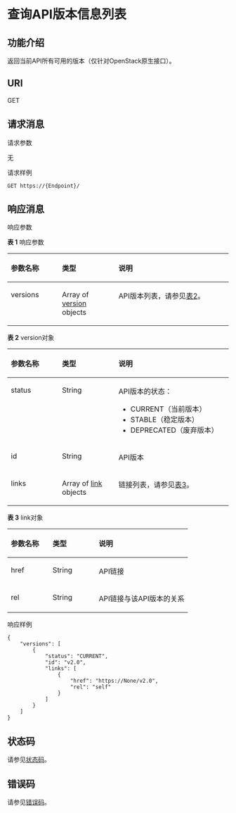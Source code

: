 # 查询API版本信息列表<a name="vpc_version_0001"></a>

## 功能介绍<a name="section47928120"></a>

返回当前API所有可用的版本（仅针对OpenStack原生接口）。

## URI<a name="section28699899"></a>

GET

## 请求消息<a name="section42990474"></a>

请求参数

无

请求样例

```
GET https://{Endpoint}/
```

## 响应消息<a name="section51369953"></a>

响应参数

**表 1**  响应参数

<a name="table51277242"></a>
<table><thead align="left"><tr id="row64740644"><th class="cellrowborder" valign="top" width="23.122312231223123%" id="mcps1.2.4.1.1"><p id="p9500791"><a name="p9500791"></a><a name="p9500791"></a>参数名称</p>
</th>
<th class="cellrowborder" valign="top" width="25.552555255525554%" id="mcps1.2.4.1.2"><p id="p31366578"><a name="p31366578"></a><a name="p31366578"></a>类型</p>
</th>
<th class="cellrowborder" valign="top" width="51.325132513251326%" id="mcps1.2.4.1.3"><p id="p40344834"><a name="p40344834"></a><a name="p40344834"></a>说明</p>
</th>
</tr>
</thead>
<tbody><tr id="row46706151"><td class="cellrowborder" valign="top" width="23.122312231223123%" headers="mcps1.2.4.1.1 "><p id="p25101909"><a name="p25101909"></a><a name="p25101909"></a>versions</p>
</td>
<td class="cellrowborder" valign="top" width="25.552555255525554%" headers="mcps1.2.4.1.2 "><p id="p1668082023018"><a name="p1668082023018"></a><a name="p1668082023018"></a>Array of <a href="#table7472653181512">version</a> objects</p>
</td>
<td class="cellrowborder" valign="top" width="51.325132513251326%" headers="mcps1.2.4.1.3 "><p id="p15291872"><a name="p15291872"></a><a name="p15291872"></a>API版本列表，请参见<a href="#table7472653181512">表2</a>。</p>
</td>
</tr>
</tbody>
</table>

**表 2**  version对象

<a name="table7472653181512"></a>
<table><thead align="left"><tr id="row24721153191511"><th class="cellrowborder" valign="top" width="23.122312231223123%" id="mcps1.2.4.1.1"><p id="p7472853151518"><a name="p7472853151518"></a><a name="p7472853151518"></a>参数名称</p>
</th>
<th class="cellrowborder" valign="top" width="25.552555255525554%" id="mcps1.2.4.1.2"><p id="p1647210534155"><a name="p1647210534155"></a><a name="p1647210534155"></a>类型</p>
</th>
<th class="cellrowborder" valign="top" width="51.325132513251326%" id="mcps1.2.4.1.3"><p id="p11472185317150"><a name="p11472185317150"></a><a name="p11472185317150"></a>说明</p>
</th>
</tr>
</thead>
<tbody><tr id="row18472155310158"><td class="cellrowborder" valign="top" width="23.122312231223123%" headers="mcps1.2.4.1.1 "><p id="p147217533154"><a name="p147217533154"></a><a name="p147217533154"></a>status</p>
</td>
<td class="cellrowborder" valign="top" width="25.552555255525554%" headers="mcps1.2.4.1.2 "><p id="p947255320159"><a name="p947255320159"></a><a name="p947255320159"></a>String</p>
</td>
<td class="cellrowborder" valign="top" width="51.325132513251326%" headers="mcps1.2.4.1.3 "><p id="p47752014191"><a name="p47752014191"></a><a name="p47752014191"></a>API版本的状态：</p>
<a name="ul1053872581218"></a><a name="ul1053872581218"></a><ul id="ul1053872581218"><li>CURRENT（当前版本）</li><li>STABLE（稳定版本）</li><li>DEPRECATED（废弃版本）</li></ul>
</td>
</tr>
<tr id="row747215312152"><td class="cellrowborder" valign="top" width="23.122312231223123%" headers="mcps1.2.4.1.1 "><p id="p10472115381512"><a name="p10472115381512"></a><a name="p10472115381512"></a>id</p>
</td>
<td class="cellrowborder" valign="top" width="25.552555255525554%" headers="mcps1.2.4.1.2 "><p id="p9472115313158"><a name="p9472115313158"></a><a name="p9472115313158"></a>String</p>
</td>
<td class="cellrowborder" valign="top" width="51.325132513251326%" headers="mcps1.2.4.1.3 "><p id="p647375331518"><a name="p647375331518"></a><a name="p647375331518"></a>API版本</p>
</td>
</tr>
<tr id="row174734534159"><td class="cellrowborder" valign="top" width="23.122312231223123%" headers="mcps1.2.4.1.1 "><p id="p18473105321516"><a name="p18473105321516"></a><a name="p18473105321516"></a>links</p>
</td>
<td class="cellrowborder" valign="top" width="25.552555255525554%" headers="mcps1.2.4.1.2 "><p id="p984011365304"><a name="p984011365304"></a><a name="p984011365304"></a>Array of <a href="#table62331111162">link</a> objects</p>
</td>
<td class="cellrowborder" valign="top" width="51.325132513251326%" headers="mcps1.2.4.1.3 "><p id="p164731253181513"><a name="p164731253181513"></a><a name="p164731253181513"></a>链接列表，请参见<a href="#table62331111162">表3</a>。</p>
</td>
</tr>
</tbody>
</table>

**表 3**  link对象

<a name="table62331111162"></a>
<table><thead align="left"><tr id="row1823611191619"><th class="cellrowborder" valign="top" width="23.122312231223123%" id="mcps1.2.4.1.1"><p id="p19231111161619"><a name="p19231111161619"></a><a name="p19231111161619"></a>参数名称</p>
</th>
<th class="cellrowborder" valign="top" width="25.552555255525554%" id="mcps1.2.4.1.2"><p id="p112301121618"><a name="p112301121618"></a><a name="p112301121618"></a>类型</p>
</th>
<th class="cellrowborder" valign="top" width="51.325132513251326%" id="mcps1.2.4.1.3"><p id="p1323611171617"><a name="p1323611171617"></a><a name="p1323611171617"></a>说明</p>
</th>
</tr>
</thead>
<tbody><tr id="row15260111169"><td class="cellrowborder" valign="top" width="23.122312231223123%" headers="mcps1.2.4.1.1 "><p id="p192851171616"><a name="p192851171616"></a><a name="p192851171616"></a>href</p>
</td>
<td class="cellrowborder" valign="top" width="25.552555255525554%" headers="mcps1.2.4.1.2 "><p id="p122815111167"><a name="p122815111167"></a><a name="p122815111167"></a>String</p>
</td>
<td class="cellrowborder" valign="top" width="51.325132513251326%" headers="mcps1.2.4.1.3 "><p id="p12813117167"><a name="p12813117167"></a><a name="p12813117167"></a>API链接</p>
</td>
</tr>
<tr id="row132891118162"><td class="cellrowborder" valign="top" width="23.122312231223123%" headers="mcps1.2.4.1.1 "><p id="p1728171118161"><a name="p1728171118161"></a><a name="p1728171118161"></a>rel</p>
</td>
<td class="cellrowborder" valign="top" width="25.552555255525554%" headers="mcps1.2.4.1.2 "><p id="p42820114167"><a name="p42820114167"></a><a name="p42820114167"></a>String</p>
</td>
<td class="cellrowborder" valign="top" width="51.325132513251326%" headers="mcps1.2.4.1.3 "><p id="p5289119162"><a name="p5289119162"></a><a name="p5289119162"></a>API链接与该API版本的关系</p>
</td>
</tr>
</tbody>
</table>

响应样例

```
{
    "versions": [
        {
            "status": "CURRENT", 
            "id": "v2.0", 
            "links": [
                {
                    "href": "https://None/v2.0", 
                    "rel": "self"
                }
            ]
        }
    ]
}
```

## 状态码<a name="section10470352390"></a>

请参见[状态码](状态码.md)。

## 错误码<a name="section85821649202813"></a>

请参见[错误码](错误码.md)。

